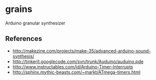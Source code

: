 # grains
Arduino granular synthesizer

## References

- http://makezine.com/projects/make-35/advanced-arduino-sound-synthesis/
- http://tinkerit.googlecode.com/svn/trunk/Auduino/auduino.pde
- http://www.instructables.com/id/Arduino-Timer-Interrupts
- http://sphinx.mythic-beasts.com/~markt/ATmega-timers.html
